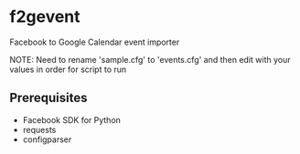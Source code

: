 # f2gevent
Facebook to Google Calendar event importer

NOTE: Need to rename 'sample.cfg' to 'events.cfg' and then edit with your values in order for script to run

## Prerequisites
* Facebook SDK for Python
* requests
* configparser
